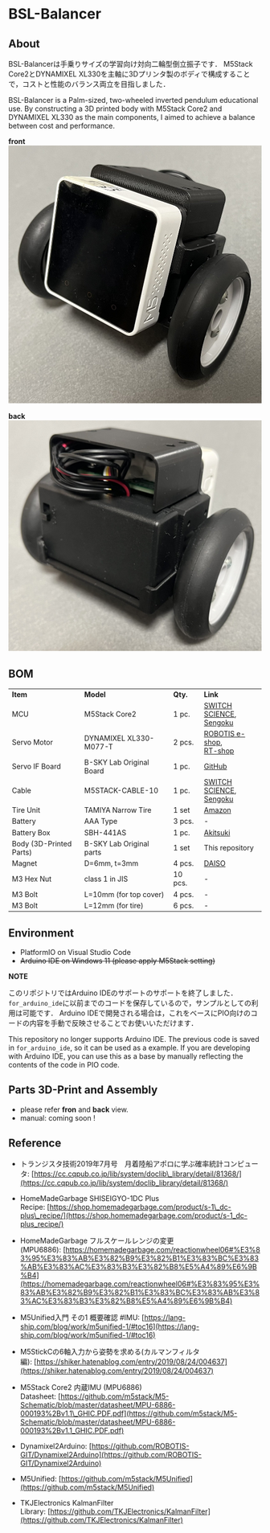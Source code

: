 # BSL-Balancer

## About
BSL-Balancerは手乗りサイズの学習向け対向二輪型倒立振子です．
M5Stack Core2とDYNAMIXEL XL330を主軸に3Dプリンタ製のボディで構成することで，コストと性能のバランス両立を目指しました．

BSL-Balancer is a Palm-sized, two-wheeled inverted pendulum educational use.
By constructing a 3D printed body with M5Stack Core2 and DYNAMIXEL XL330 as the main components, I aimed to achieve a balance between cost and performance.

**front**
![front](./docs/front.jpg)

**back**
![back](./docs/back.jpg)


## BOM

|     |     |     |     |
| --- | --- | --- | --- |
| **Item** | **Model** | **Qty.** | **Link** |
| MCU | M5Stack Core2<br> | 1 pc. | [SWITCH SCIENCE](https://ssci.to/9349), <br> [Sengoku](https://www.sengoku.co.jp/mod/sgk_cart/detail.php?code=EEHD-68G8) |
| Servo Motor<br> | DYNAMIXEL XL330-M077-T | 2 pcs. | [ROBOTIS e-shop](https://e-shop.robotis.co.jp/product.php?id=416), <br> [RT-shop](https://www.rt-shop.jp/index.php?main_page=product_info&products_id=3902) |
| Servo IF Board | B-SKY Lab Original Board | 1 pc. | [GitHub](https://github.com/kim-xps12/m5stack_board_dynamixel_ttl_rs3485) |
| Cable | M5STACK-CABLE-10 | 1 pc. | [SWITCH SCIENCE](https://www.switch-science.com/products/5213 "https://www.switch-science.com/products/5213"), <br> [Sengoku](https://www.sengoku.co.jp/mod/sgk_cart/detail.php?code=EEHD-5CLV) |
| Tire Unit | TAMIYA Narrow Tire | 1 set | [Amazon](https://amzn.asia/d/4A3hlcZ) |
| Battery | AAA Type | 3 pcs. | \-  |
| Battery Box | SBH-441AS | 1 pc. | [Akitsuki](https://akizukidenshi.com/catalog/g/g100735/) |
| Body (3D-Printed Parts) | B-SKY Lab Original parts  | 1 set | This repository |
| Magnet | D=6mm, t=3mm| 4 pcs. | [DAISO](https://jp.daisonet.com/products/4549131156621) |
| M3 Hex Nut | class 1 in JIS | 10 pcs. |-|
| M3 Bolt | L=10mm (for top cover)  | 4 pcs. |-|
| M3 Bolt | L=12mm (for tire)  | 6 pcs. |-|
  

## Environment
- PlatformIO on Visual Studio Code
- ~~Arduino IDE on Windows 11 (please apply M5Stack setting)~~

**NOTE**

このリポジトリではArduino IDEのサポートのサポートを終了しました．
`for_arduino_ide`に以前までのコードを保存しているので，サンプルとしての利用は可能です．
Arduino IDEで開発される場合は，これをベースにPIO向けのコードの内容を手動で反映させることでお使いいただけます．

This repository no longer supports Arduino IDE.
The previous code is saved in `for_arduino_ide`, so it can be used as a example.
If you are developing with Arduino IDE, you can use this as a base by manually reflecting the contents of the code in PIO code.

## Parts 3D-Print and Assembly
- please refer **fron** and **back** view.
- manual: coming soon !


## Reference

- トランジスタ技術2019年7月号　月着陸船アポロに学ぶ確率統計コンピュータ: [https://cc.cqpub.co.jp/lib/system/doclib\_library/detail/81368/](https://cc.cqpub.co.jp/lib/system/doclib_library/detail/81368/)

- HomeMadeGarbage SHISEIGYO-1DC Plus Recipe: [https://shop.homemadegarbage.com/product/s-1\_dc-plus\_recipe/](https://shop.homemadegarbage.com/product/s-1_dc-plus_recipe/)

- HomeMadeGarbage フルスケールレンジの変更 (MPU6886): [https://homemadegarbage.com/reactionwheel06#%E3%83%95%E3%83%AB%E3%82%B9%E3%82%B1%E3%83%BC%E3%83%AB%E3%83%AC%E3%83%B3%E3%82%B8%E5%A4%89%E6%9B%B4](https://homemadegarbage.com/reactionwheel06#%E3%83%95%E3%83%AB%E3%82%B9%E3%82%B1%E3%83%BC%E3%83%AB%E3%83%AC%E3%83%B3%E3%82%B8%E5%A4%89%E6%9B%B4)

- M5Unified入門 その1 概要確認 #IMU: [https://lang-ship.com/blog/work/m5unified-1/#toc16](https://lang-ship.com/blog/work/m5unified-1/#toc16)

- M5StickCの6軸入力から姿勢を求める(カルマンフィルタ編): [https://shiker.hatenablog.com/entry/2019/08/24/004637](https://shiker.hatenablog.com/entry/2019/08/24/004637)

- M5Stack Core2 内蔵IMU (MPU6886) Datasheet: [https://github.com/m5stack/M5-Schematic/blob/master/datasheet/MPU-6886-000193%2Bv1.1\_GHIC.PDF.pdf](https://github.com/m5stack/M5-Schematic/blob/master/datasheet/MPU-6886-000193%2Bv1.1_GHIC.PDF.pdf)

- Dynamixel2Arduino: [https://github.com/ROBOTIS-GIT/Dynamixel2Arduino](https://github.com/ROBOTIS-GIT/Dynamixel2Arduino)

- M5Unified: [https://github.com/m5stack/M5Unified](https://github.com/m5stack/M5Unified)

- TKJElectronics KalmanFilter Library: [https://github.com/TKJElectronics/KalmanFilter](https://github.com/TKJElectronics/KalmanFilter)

